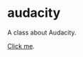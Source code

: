 # audacity
A class about Audacity.

[Click me](https://cdn.rawgit.com/vicente-gonzalez-ruiz/audacity/master/index.html).
